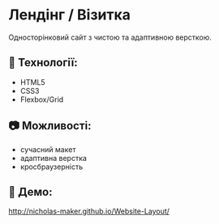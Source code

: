 # Лендінг / Візитка

Односторінковий сайт з чистою та адаптивною версткою.

## 🔧 Технології:
- HTML5
- CSS3
- Flexbox/Grid

## 📷 Можливості:
- сучасний макет
- адаптивна верстка
- кросбраузерність

## 🔗 Демо:
http://nicholas-maker.github.io/Website-Layout/
